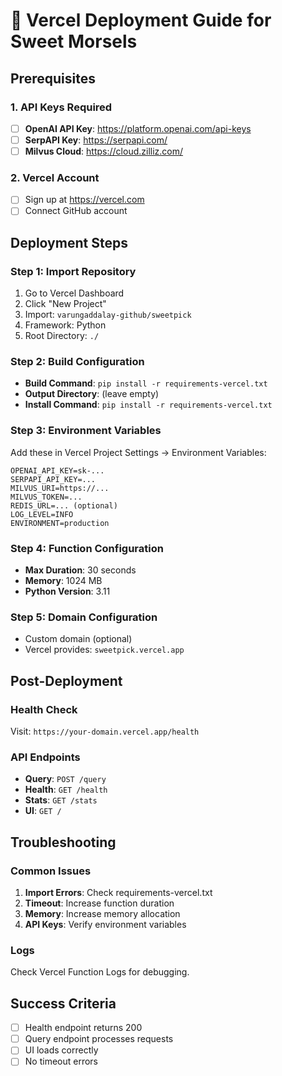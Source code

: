 # 🚀 Vercel Deployment Guide for Sweet Morsels

## Prerequisites

### 1. API Keys Required
- [ ] **OpenAI API Key**: https://platform.openai.com/api-keys
- [ ] **SerpAPI Key**: https://serpapi.com/
- [ ] **Milvus Cloud**: https://cloud.zilliz.com/

### 2. Vercel Account
- [ ] Sign up at https://vercel.com
- [ ] Connect GitHub account

## Deployment Steps

### Step 1: Import Repository
1. Go to Vercel Dashboard
2. Click "New Project"
3. Import: `varungaddalay-github/sweetpick`
4. Framework: Python
5. Root Directory: `./`

### Step 2: Build Configuration
- **Build Command**: `pip install -r requirements-vercel.txt`
- **Output Directory**: (leave empty)
- **Install Command**: `pip install -r requirements-vercel.txt`

### Step 3: Environment Variables
Add these in Vercel Project Settings → Environment Variables:

```
OPENAI_API_KEY=sk-...
SERPAPI_API_KEY=...
MILVUS_URI=https://...
MILVUS_TOKEN=...
REDIS_URL=... (optional)
LOG_LEVEL=INFO
ENVIRONMENT=production
```

### Step 4: Function Configuration
- **Max Duration**: 30 seconds
- **Memory**: 1024 MB
- **Python Version**: 3.11

### Step 5: Domain Configuration
- Custom domain (optional)
- Vercel provides: `sweetpick.vercel.app`

## Post-Deployment

### Health Check
Visit: `https://your-domain.vercel.app/health`

### API Endpoints
- **Query**: `POST /query`
- **Health**: `GET /health`
- **Stats**: `GET /stats`
- **UI**: `GET /`

## Troubleshooting

### Common Issues
1. **Import Errors**: Check requirements-vercel.txt
2. **Timeout**: Increase function duration
3. **Memory**: Increase memory allocation
4. **API Keys**: Verify environment variables

### Logs
Check Vercel Function Logs for debugging.

## Success Criteria
- [ ] Health endpoint returns 200
- [ ] Query endpoint processes requests
- [ ] UI loads correctly
- [ ] No timeout errors
